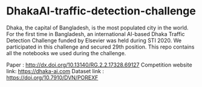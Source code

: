 # DhakaAI-traffic-detection-challenge
Dhaka, the capital of Bangladesh, is the most populated city in the world. For the first time in Bangladesh, 
an international AI-based Dhaka Traffic Detection Challenge funded by Elsevier was held during STI 2020. 
We participated in this challenge and secured 29th position. This repo contains all the notebooks we used 
during the challenge.

Paper : http://dx.doi.org/10.13140/RG.2.2.17328.69127
Competition website link: https://dhaka-ai.com
Dataset link :  https://doi.org/10.7910/DVN/POREXF